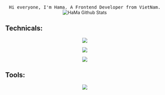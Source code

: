 <div align="center">
  <samp>
Hi everyone, I'm Hama. A Frontend Developer from VietNam.
  </samp>
</div>
        <div align="center">
    <img src="https://github-readme-stats.vercel.app/api?username=HaMa05&show_icons=true&bg_color=30,e96443,904e95&title_color=fff&text_color=fff&icon_color=fff" alt="HaMa Github Stats"></img>
      </div>

## Technicals:
<p align="center">
  <a href="https://skillicons.dev">
    <img src="https://skillicons.dev/icons?i=html,css,sass,js,typescript" />
  </a>
</p>
        <p align="center">
  <a href="https://skillicons.dev">
    <img src="https://skillicons.dev/icons?i=vue,nuxt,mui,react,windicss" />
  </a>
</p>
        <p align="center">
  <a href="https://skillicons.dev">
    <img src="https://skillicons.dev/icons?i=nodejs,mongodb" />
  </a>
</p>

## Tools:
<p align="center">
  <a href="https://skillicons.dev">
    <img src="https://skillicons.dev/icons?i=vscode,git,figma,ai,ps,pr" />
  </a>
</p>
